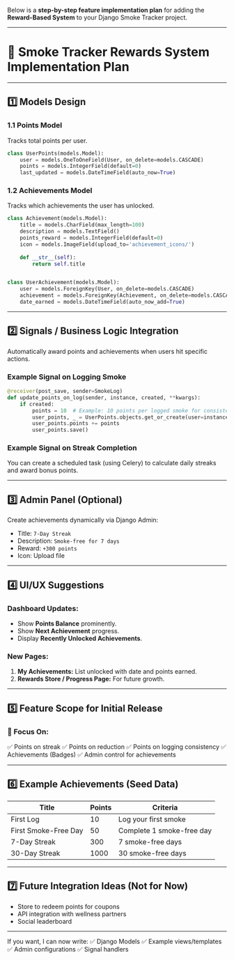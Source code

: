 Below is a **step-by-step feature implementation plan** for adding the **Reward-Based System** to your Django Smoke Tracker project.

---

# 🚀 **Smoke Tracker Rewards System Implementation Plan**

---

## **1️⃣ Models Design**

### **1.1 Points Model**

Tracks total points per user.

```python
class UserPoints(models.Model):
    user = models.OneToOneField(User, on_delete=models.CASCADE)
    points = models.IntegerField(default=0)
    last_updated = models.DateTimeField(auto_now=True)
```

### **1.2 Achievements Model**

Tracks which achievements the user has unlocked.

```python
class Achievement(models.Model):
    title = models.CharField(max_length=100)
    description = models.TextField()
    points_reward = models.IntegerField(default=0)
    icon = models.ImageField(upload_to='achievement_icons/')
    
    def __str__(self):
        return self.title


class UserAchievement(models.Model):
    user = models.ForeignKey(User, on_delete=models.CASCADE)
    achievement = models.ForeignKey(Achievement, on_delete=models.CASCADE)
    date_earned = models.DateTimeField(auto_now_add=True)
```

---

## **2️⃣ Signals / Business Logic Integration**

Automatically award points and achievements when users hit specific actions.

### Example Signal on Logging Smoke

```python
@receiver(post_save, sender=SmokeLog)
def update_points_on_log(sender, instance, created, **kwargs):
    if created:
        points = 10  # Example: 10 points per logged smoke for consistency
        user_points, _ = UserPoints.objects.get_or_create(user=instance.user)
        user_points.points += points
        user_points.save()
```

### Example Signal on Streak Completion

You can create a scheduled task (using Celery) to calculate daily streaks and award bonus points.

---

## **3️⃣ Admin Panel (Optional)**

Create achievements dynamically via Django Admin:

* Title: `7-Day Streak`
* Description: `Smoke-free for 7 days`
* Reward: `+300 points`
* Icon: Upload file

---

## **4️⃣ UI/UX Suggestions**

### Dashboard Updates:

* Show **Points Balance** prominently.
* Show **Next Achievement** progress.
* Display **Recently Unlocked Achievements**.

### New Pages:

1. **My Achievements:** List unlocked with date and points earned.
2. **Rewards Store / Progress Page:** For future growth.

---

## **5️⃣ Feature Scope for Initial Release**

### 🎯 Focus On:

✅ Points on streak
✅ Points on reduction
✅ Points on logging consistency
✅ Achievements (Badges)
✅ Admin control for achievements

---

## **6️⃣ Example Achievements (Seed Data)**

| Title                | Points | Criteria                  |
| -------------------- | ------ | ------------------------- |
| First Log            | 10     | Log your first smoke      |
| First Smoke-Free Day | 50     | Complete 1 smoke-free day |
| 7-Day Streak         | 300    | 7 smoke-free days         |
| 30-Day Streak        | 1000   | 30 smoke-free days        |

---

## **7️⃣ Future Integration Ideas (Not for Now)**

* Store to redeem points for coupons
* API integration with wellness partners
* Social leaderboard

---

If you want, I can now write:
✅ Django Models
✅ Example views/templates
✅ Admin configurations
✅ Signal handlers